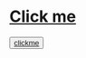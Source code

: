 # <a href="javascript:alert('XSS Attack!');">Click me</a>
<button><a href=https://google.com>clickme</a></button>
